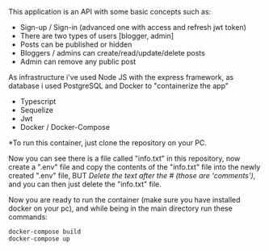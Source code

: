 This application is an API with some basic concepts such as:

- Sign-up / Sign-in (advanced one with access and refresh jwt token)
- There are two types of users [blogger, admin]
- Posts can be published or hidden
- Bloggers / admins can create/read/update/delete posts 
- Admin can remove any public post

As infrastructure i've used Node JS with the express framework, as database i used PostgreSQL and Docker to "containerize the app"

- Typescript
- Sequelize
- Jwt
- Docker / Docker-Compose

*To run this container, just clone the repository on your PC.

Now you can see there is a file called "info.txt" in this repository, now create a ".env" file and copy the contents of the "info.txt" file into the newly created ".env" file, BUT *Delete the text after the # (those are 'comments')*, and you can then just delete the "info.txt" file.

Now you are ready to run the container (make sure you have installed docker on your pc), and while being in the main directory run these commands:

```
docker-compose build
docker-compose up
```